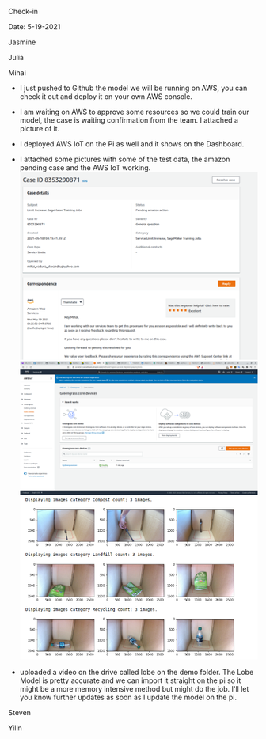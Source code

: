Check-in

Date: 5-19-2021

Jasmine

Julia

Mihai
- I just pushed to Github the model we will be running on AWS, you can check it out and deploy it on your own AWS console.

- I am waiting on AWS to approve some resources so we could train our model, the case is waiting confirmation from the team. I attached a picture of it.

- I deployed AWS IoT on the Pi as well and it shows on the Dashboard. 

- I attached some pictures with some of the test data, the amazon pending case and the AWS IoT working.
![Amazon pending case](images/aws_case.png)
![AWS IoT](images/greencore.png)
![Test data](images/dataset.png)

- uploaded a video on the drive called lobe on the demo folder. The Lobe Model is pretty accurate and we can import it straight on the pi so it might be a more memory intensive method but might do the job. I'll let you know further updates as soon as I update the model on the pi.

Steven

Yilin